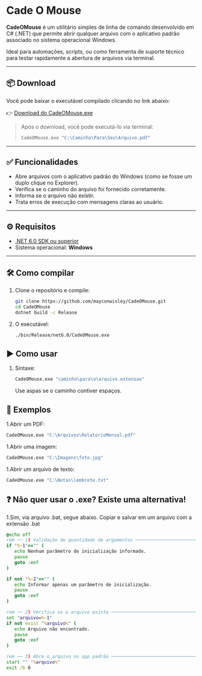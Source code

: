 # Cade O Mouse

**CadeOMouse** é um utilitário simples de linha de comando desenvolvido em C# (.NET) que permite abrir qualquer arquivo com o aplicativo padrão associado no sistema operacional Windows.

Ideal para automações, scripts, ou como ferramenta de suporte técnico para testar rapidamente a abertura de arquivos via terminal.

---

## 📦 Download

Você pode baixar o executável compilado clicando no link abaixo:

👉 [Download do CadeOMouse.exe](https://github.com/mayconwisley/CadeOMouse/raw/refs/heads/master/Download/CadeOMouse.exe)

> Após o download, você pode executá-lo via terminal:
>
> ```bash
> CadeOMouse.exe "C:\Caminho\Para\Seu\Arquivo.pdf"
> ```

---
## ✅ Funcionalidades

- Abre arquivos com o aplicativo padrão do Windows (como se fosse um duplo clique no Explorer).
- Verifica se o caminho do arquivo foi fornecido corretamente.
- Informa se o arquivo não existir.
- Trata erros de execução com mensagens claras ao usuário.

---

## ⚙️ Requisitos

- [.NET 6.0 SDK ou superior](https://dotnet.microsoft.com/download)
- Sistema operacional: **Windows**

---

## 🛠️ Como compilar

1. Clone o repositório e compile:
   ```bash
   git clone https://github.com/mayconwisley/CadeOMouse.git
   cd CadeOMouse
   dotnet build -c Release
   ```
2. O executável:
   ```bash
   ./bin/Release/net6.0/CadeOMouse.exe
   ```

## ▶️ Como usar

1. Sintaxe:
   ```bash
   CadeOMouse.exe "caminho\para\o\arquivo.extensao"
   ```
   Use aspas se o caminho contiver espaços.

## 📌 Exemplos

1.Abrir um PDF:
   ```bash
   CadeOMouse.exe "C:\Arquivos\RelatorioMensal.pdf"
   ```
1.Abrir uma imagem:
   ```bash
   CadeOMouse.exe "C:\Imagens\foto.jpg"
   ```
1.Abrir um arquivo de texto:
   ```bash
   CadeOMouse.exe "C:\Notas\lembrete.txt"
   ```

## ❓ Não quer usar o .exe? Existe uma alternativa!
1.Sim, via arquivo .bat, segue abaixo. Copiar e salvar em um arquivo com a extensão .bat
   ```bat
   @echo off
   rem ── 1) Validação de quantidade de argumentos ───────────────────────────────
   if "%~1"=="" (
      echo Nenhum parâmetro de inicialização informado.
      pause
      goto :eof
   )

   if not "%~2"=="" (
      echo Informar apenas um parâmetro de inicialização.
      pause
      goto :eof
   )

   rem ── 2) Verifica se o arquivo existe ─────────────────────────────────────────
   set "arquivo=%~1"
   if not exist "%arquivo%" (
      echo Arquivo não encontrado.
      pause
      goto :eof
   )

   rem ── 3) Abre o arquivo no app padrão ─────────────────────────────────────────
   start "" "%arquivo%"
   exit /b 0
```